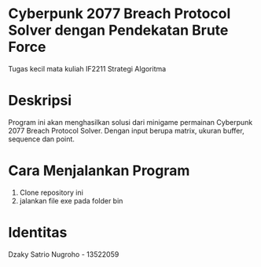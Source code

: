 # Cyberpunk 2077 Breach Protocol Solver dengan Pendekatan Brute Force
Tugas kecil mata kuliah IF2211 Strategi Algoritma

# Deskripsi
Program ini akan menghasilkan solusi dari minigame permainan Cyberpunk 2077 Breach Protocol Solver. Dengan input berupa matrix, ukuran buffer, sequence dan point.

# Cara Menjalankan Program
1. Clone repository ini
2. jalankan file exe pada folder bin

# Identitas
Dzaky Satrio Nugroho - 13522059
